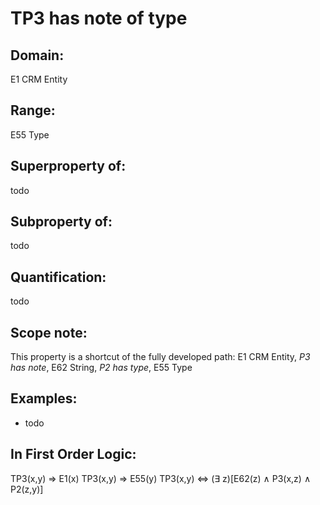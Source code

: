 # TP3 has note of type

## Domain: 

E1 CRM Entity

## Range: 

E55 Type

## Superproperty of: 

todo

## Subproperty of: 

todo

## Quantification: 

todo

## Scope note: 

This property is a shortcut of the fully developed path: E1 CRM Entity, _P3 has note_, E62 String, _P2 has type_, E55 Type

## Examples: 

* todo

## In First Order Logic: 

TP3(x,y) ⇒ E1(x)
TP3(x,y) ⇒ E55(y)
TP3(x,y) ⇔ (∃ z)[E62(z) ∧ P3(x,z) ∧ P2(z,y)]


